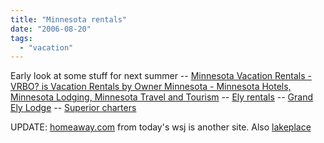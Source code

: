 ```yaml
---
title: "Minnesota rentals"
date: "2006-08-20"
tags: 
  - "vacation"
---
```


Early look at some stuff for next summer -- [Minnesota Vacation Rentals - VRBO? is Vacation Rentals by Owner Minnesota - Minnesota Hotels, Minnesota Lodging, Minnesota Travel and Tourism](http://www.vrbo.com/vacation-rentals/usa/minnesota#3593 "Minnesota Vacation Rentals - VRBO? is Vacation Rentals by Owner Minnesota - Minnesota Hotels, Minnesota Lodging, Minnesota Travel and Tourism") -- [Ely rentals](http://www.vrbo.com/vacation-rentals/region/usa/minnesota/ely) -- [Grand Ely Lodge](http://www.grandelylodge.com/) -- [Superior charters](http://www.superiorcharters.com/)

UPDATE: [homeaway.com](http://www.homeaway.com) from today's wsj is another site. Also [lakeplace](http://www.lakeplace.com/cabinrentals)
